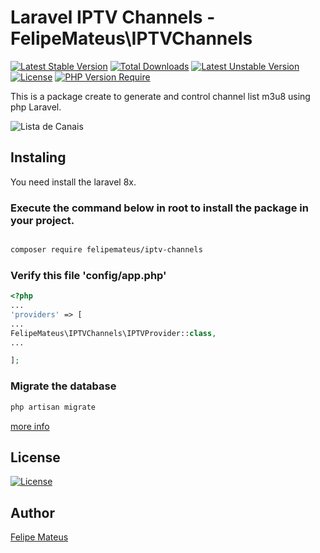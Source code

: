 # Laravel IPTV Channels - FelipeMateus\IPTVChannels


[![Latest Stable Version](http://poser.pugx.org/felipemateus/iptv-channels/v)](https://packagist.org/packages/felipemateus/iptv-channels)  [![Total Downloads](http://poser.pugx.org/felipemateus/iptv-channels/downloads)](https://packagist.org/packages/felipemateus/iptv-channels)  [![Latest Unstable Version](http://poser.pugx.org/felipemateus/iptv-channels/v/unstable)](https://packagist.org/packages/felipemateus/iptv-channels)  [![License](http://poser.pugx.org/felipemateus/iptv-channels/license)](https://packagist.org/packages/felipemateus/iptv-channels)  [![PHP Version Require](http://poser.pugx.org/felipemateus/iptv-channels/require/php)](https://packagist.org/packages/felipemateus/iptv-channels)


This is a package create to generate and control channel list m3u8 using php Laravel.



![Lista de Canais](https://felipemateus.com/wp-content/uploads/2021/08/list_channel.png)

## Instaling

You need install the laravel 8x.

###  Execute the command below in root to install the package in your project.
  
  

```bash

composer require felipemateus/iptv-channels

```


###  Verify this file  'config/app.php'


```php
<?php
...
'providers' => [
...
FelipeMateus\IPTVChannels\IPTVProvider::class,
...

];

```

### Migrate the database


```bash
php artisan migrate

```


[more info](https://felipemateus.com/blog/2021/08/pacote-gerenciador-de-canais-iptv-no-laravel)


## License

[![License](http://poser.pugx.org/felipemateus/iptv-channels/license)](https://packagist.org/packages/felipemateus/iptv-channels)

## Author

[Felipe Mateus](https://felipemateus.com)
